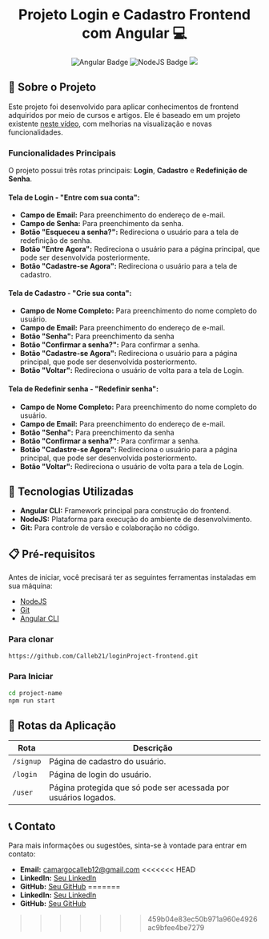 <h1 align="center" style="font-weight: bold;">Projeto Login e Cadastro Frontend com Angular 💻</h1>

<p align="center">
  <img src="https://img.shields.io/badge/Angular-v12-red?style=for-the-badge&logo=angular" alt="Angular Badge"/>
  <img src="https://img.shields.io/badge/NodeJS-v16-green?style=for-the-badge&logo=node.js" alt="NodeJS Badge"/>
  <img src="https://img.shields.io/badge/License-MIT-blue?style=for-the-badge"/>
</p>

## 📌 Sobre o Projeto

Este projeto foi desenvolvido para aplicar conhecimentos de frontend adquiridos por meio de cursos e artigos. Ele é baseado em um projeto existente [neste vídeo](https://www.youtube.com/watch?v=6qbuuPM_de4), com melhorias na visualização e novas funcionalidades.

### Funcionalidades Principais

O projeto possui três rotas principais: **Login**, **Cadastro** e **Redefinição de Senha**.

#### Tela de Login - "Entre com sua conta":

- **Campo de Email:** Para preenchimento do endereço de e-mail.
- **Campo de Senha:** Para preenchimento da senha.
- **Botão "Esqueceu a senha?":** Redireciona o usuário para a tela de redefinição de senha.
- **Botão "Entre Agora":** Redireciona o usuário para a página principal, que pode ser desenvolvida posteriormente.
- **Botão "Cadastre-se Agora":** Redireciona o usuário para a tela de cadastro.

#### Tela de Cadastro - "Crie sua conta":

- **Campo de Nome Completo:** Para preenchimento do nome completo do usuário.
- **Campo de Email:** Para preenchimento do endereço de e-mail.
- **Botão "Senha":** Para preenchimento da senha
- **Botão "Confirmar a senha?":** Para confirmar a senha.
- **Botão "Cadastre-se Agora":** Redireciona o usuário para a página principal, que pode ser desenvolvida posteriormento.
- **Botão "Voltar":** Redireciona o usuário de volta para a tela de Login.

#### Tela de Redefinir senha - "Redefinir senha":

- **Campo de Nome Completo:** Para preenchimento do nome completo do usuário.
- **Campo de Email:** Para preenchimento do endereço de e-mail.
- **Botão "Senha":** Para preenchimento da senha
- **Botão "Confirmar a senha?":** Para confirmar a senha.
- **Botão "Cadastre-se Agora":** Redireciona o usuário para a página principal, que pode ser desenvolvida posteriormento.
- **Botão "Voltar":** Redireciona o usuário de volta para a tela de Login.

## 🚀 Tecnologias Utilizadas

- **Angular CLI:** Framework principal para construção do frontend.
- **NodeJS:** Plataforma para execução do ambiente de desenvolvimento.
- **Git:** Para controle de versão e colaboração no código.

## 📋 Pré-requisitos

Antes de iniciar, você precisará ter as seguintes ferramentas instaladas em sua máquina:

- [NodeJS](https://nodejs.org/)
- [Git](https://git-scm.com/)
- [Angular CLI](https://angular.io/cli)

<h3>Para clonar</h3>

```bash
https://github.com/Calleb21/loginProject-frontend.git
```

<h3>Para Iniciar</h3>

```bash
cd project-name
npm run start
```

## 📍 Rotas da Aplicação

| Rota    | Descrição                                                    |
|---------|--------------------------------------------------------------|
| `/signup` | Página de cadastro do usuário.                              |
| `/login`  | Página de login do usuário.                                 |
| `/user`   | Página protegida que só pode ser acessada por usuários logados. |

## 📞 Contato

Para mais informações ou sugestões, sinta-se à vontade para entrar em contato:

- **Email:** camargocalleb12@gmail.com
<<<<<<< HEAD
- **LinkedIn:** [Seu LinkedIn](linkedin.com/in/calleb-camargo-682321237)
- **GitHub:** [Seu GitHub](github.com/Calleb21)
=======
- **LinkedIn:** [Seu LinkedIn](https://linkedin.com/in/calleb-camargo-682321237)
- **GitHub:** [Seu GitHub](https://github.com/Calleb21)
>>>>>>> 459b04e83ec50b971a960e4926ac9bfee4be7279
